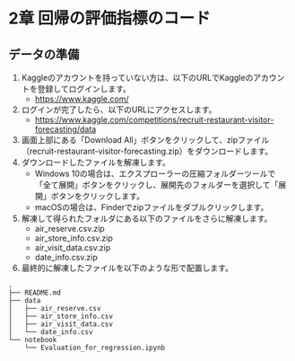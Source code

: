# 2章 回帰の評価指標のコード
## データの準備

1. Kaggleのアカウントを持っていない方は、以下のURLでKaggleのアカウントを登録してログインします。
   - https://www.kaggle.com/
2. ログインが完了したら、以下のURLにアクセスします。
   - https://www.kaggle.com/competitions/recruit-restaurant-visitor-forecasting/data
3. 画面上部にある「Download All」ボタンをクリックして、zipファイル（recruit-restaurant-visitor-forecasting.zip）をダウンロードします。
4. ダウンロードしたファイルを解凍します。
   - Windows 10の場合は、エクスプローラーの圧縮フォルダーツールで「全て展開」ボタンをクリックし、展開先のフォルダーを選択して「展開」ボタンをクリックします。
   - macOSの場合は、Finderでzipファイルをダブルクリックします。
5. 解凍して得られたフォルダにある以下のファイルをさらに解凍します。
    - air_reserve.csv.zip
    - air_store_info.csv.zip
    - air_visit_data.csv.zip
    - date_info.csv.zip
6. 最終的に解凍したファイルを以下のような形で配置します。

```
.
├── README.md
├── data
│   ├── air_reserve.csv
│   ├── air_store_info.csv
│   ├── air_visit_data.csv
│   └── date_info.csv
└── notebook
    └── Evaluation_for_regression.ipynb
```
